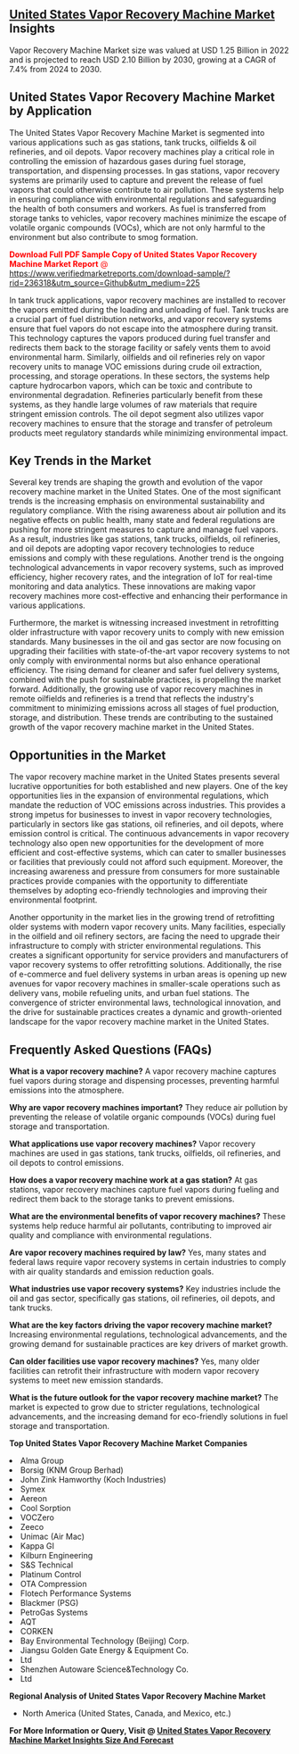 <h2><a href="https://www.verifiedmarketreports.com/download-sample/?rid=236318&amp;utm_source=Github&amp;utm_medium=225" target="_blank">United States Vapor Recovery Machine Market</a> Insights</h2><p>Vapor Recovery Machine Market size was valued at USD 1.25 Billion in 2022 and is projected to reach USD 2.10 Billion by 2030, growing at a CAGR of 7.4% from 2024 to 2030.</p><p> <h2>United States Vapor Recovery Machine Market by Application</h2> <p>The United States Vapor Recovery Machine Market is segmented into various applications such as gas stations, tank trucks, oilfields & oil refineries, and oil depots. Vapor recovery machines play a critical role in controlling the emission of hazardous gases during fuel storage, transportation, and dispensing processes. In gas stations, vapor recovery systems are primarily used to capture and prevent the release of fuel vapors that could otherwise contribute to air pollution. These systems help in ensuring compliance with environmental regulations and safeguarding the health of both consumers and workers. As fuel is transferred from storage tanks to vehicles, vapor recovery machines minimize the escape of volatile organic compounds (VOCs), which are not only harmful to the environment but also contribute to smog formation. <p><span class=""><span style="color: #ff0000;"><strong>Download Full PDF Sample Copy of United States Vapor Recovery Machine Market Report</strong> @ </span><a href="https://www.verifiedmarketreports.com/download-sample/?rid=236318&amp;utm_source=Github&amp;utm_medium=225" target="_blank">https://www.verifiedmarketreports.com/download-sample/?rid=236318&amp;utm_source=Github&amp;utm_medium=225</a></span></p> <p>In tank truck applications, vapor recovery machines are installed to recover the vapors emitted during the loading and unloading of fuel. Tank trucks are a crucial part of fuel distribution networks, and vapor recovery systems ensure that fuel vapors do not escape into the atmosphere during transit. This technology captures the vapors produced during fuel transfer and redirects them back to the storage facility or safely vents them to avoid environmental harm. Similarly, oilfields and oil refineries rely on vapor recovery units to manage VOC emissions during crude oil extraction, processing, and storage operations. In these sectors, the systems help capture hydrocarbon vapors, which can be toxic and contribute to environmental degradation. Refineries particularly benefit from these systems, as they handle large volumes of raw materials that require stringent emission controls. The oil depot segment also utilizes vapor recovery machines to ensure that the storage and transfer of petroleum products meet regulatory standards while minimizing environmental impact.</p> <h2>Key Trends in the Market</h2> <p>Several key trends are shaping the growth and evolution of the vapor recovery machine market in the United States. One of the most significant trends is the increasing emphasis on environmental sustainability and regulatory compliance. With the rising awareness about air pollution and its negative effects on public health, many state and federal regulations are pushing for more stringent measures to capture and manage fuel vapors. As a result, industries like gas stations, tank trucks, oilfields, oil refineries, and oil depots are adopting vapor recovery technologies to reduce emissions and comply with these regulations. Another trend is the ongoing technological advancements in vapor recovery systems, such as improved efficiency, higher recovery rates, and the integration of IoT for real-time monitoring and data analytics. These innovations are making vapor recovery machines more cost-effective and enhancing their performance in various applications. <p>Furthermore, the market is witnessing increased investment in retrofitting older infrastructure with vapor recovery units to comply with new emission standards. Many businesses in the oil and gas sector are now focusing on upgrading their facilities with state-of-the-art vapor recovery systems to not only comply with environmental norms but also enhance operational efficiency. The rising demand for cleaner and safer fuel delivery systems, combined with the push for sustainable practices, is propelling the market forward. Additionally, the growing use of vapor recovery machines in remote oilfields and refineries is a trend that reflects the industry's commitment to minimizing emissions across all stages of fuel production, storage, and distribution. These trends are contributing to the sustained growth of the vapor recovery machine market in the United States.</p> <h2>Opportunities in the Market</h2> <p>The vapor recovery machine market in the United States presents several lucrative opportunities for both established and new players. One of the key opportunities lies in the expansion of environmental regulations, which mandate the reduction of VOC emissions across industries. This provides a strong impetus for businesses to invest in vapor recovery technologies, particularly in sectors like gas stations, oil refineries, and oil depots, where emission control is critical. The continuous advancements in vapor recovery technology also open new opportunities for the development of more efficient and cost-effective systems, which can cater to smaller businesses or facilities that previously could not afford such equipment. Moreover, the increasing awareness and pressure from consumers for more sustainable practices provide companies with the opportunity to differentiate themselves by adopting eco-friendly technologies and improving their environmental footprint. <p>Another opportunity in the market lies in the growing trend of retrofitting older systems with modern vapor recovery units. Many facilities, especially in the oilfield and oil refinery sectors, are facing the need to upgrade their infrastructure to comply with stricter environmental regulations. This creates a significant opportunity for service providers and manufacturers of vapor recovery systems to offer retrofitting solutions. Additionally, the rise of e-commerce and fuel delivery systems in urban areas is opening up new avenues for vapor recovery machines in smaller-scale operations such as delivery vans, mobile refueling units, and urban fuel stations. The convergence of stricter environmental laws, technological innovation, and the drive for sustainable practices creates a dynamic and growth-oriented landscape for the vapor recovery machine market in the United States.</p> <h2>Frequently Asked Questions (FAQs)</h2> <p><strong>What is a vapor recovery machine?</strong> A vapor recovery machine captures fuel vapors during storage and dispensing processes, preventing harmful emissions into the atmosphere.</p> <p><strong>Why are vapor recovery machines important?</strong> They reduce air pollution by preventing the release of volatile organic compounds (VOCs) during fuel storage and transportation.</p> <p><strong>What applications use vapor recovery machines?</strong> Vapor recovery machines are used in gas stations, tank trucks, oilfields, oil refineries, and oil depots to control emissions.</p> <p><strong>How does a vapor recovery machine work at a gas station?</strong> At gas stations, vapor recovery machines capture fuel vapors during fueling and redirect them back to the storage tanks to prevent emissions.</p> <p><strong>What are the environmental benefits of vapor recovery machines?</strong> These systems help reduce harmful air pollutants, contributing to improved air quality and compliance with environmental regulations.</p> <p><strong>Are vapor recovery machines required by law?</strong> Yes, many states and federal laws require vapor recovery systems in certain industries to comply with air quality standards and emission reduction goals.</p> <p><strong>What industries use vapor recovery systems?</strong> Key industries include the oil and gas sector, specifically gas stations, oil refineries, oil depots, and tank trucks.</p> <p><strong>What are the key factors driving the vapor recovery machine market?</strong> Increasing environmental regulations, technological advancements, and the growing demand for sustainable practices are key drivers of market growth.</p> <p><strong>Can older facilities use vapor recovery machines?</strong> Yes, many older facilities can retrofit their infrastructure with modern vapor recovery systems to meet new emission standards.</p> <p><strong>What is the future outlook for the vapor recovery machine market?</strong> The market is expected to grow due to stricter regulations, technological advancements, and the increasing demand for eco-friendly solutions in fuel storage and transportation.</p> </p><p><strong>Top United States Vapor Recovery Machine Market Companies</strong></p><div data-test-id=""><p><li>Alma Group</li><li> Borsig (KNM Group Berhad)</li><li> John Zink Hamworthy (Koch Industries)</li><li> Symex</li><li> Aereon</li><li> Cool Sorption</li><li> VOCZero</li><li> Zeeco</li><li> Unimac (Air Mac)</li><li> Kappa GI</li><li> Kilburn Engineering</li><li> S&S Technical</li><li> Platinum Control</li><li> OTA Compression</li><li> Flotech Performance Systems</li><li> Blackmer (PSG)</li><li> PetroGas Systems</li><li> AQT</li><li> CORKEN</li><li> Bay Environmental Technology (Beijing) Corp.</li><li> Jiangsu Golden Gate Energy & Equipment Co.</li><li> Ltd</li><li> Shenzhen Autoware Science&Technology Co.</li><li>Ltd</li></p><div><strong>Regional Analysis of&nbsp;United States Vapor Recovery Machine Market</strong></div><ul><li dir="ltr"><p dir="ltr">North America&nbsp;(United States, Canada, and Mexico, etc.)</p></li></ul><p><strong>For More Information or Query, Visit @&nbsp;</strong><strong><a href="https://www.verifiedmarketreports.com/product/vapor-recovery-machine-market/?utm_source=Github&amp;utm_medium=225" target="_blank">United States Vapor Recovery Machine Market Insights Size And Forecast</a></strong></p></div>
